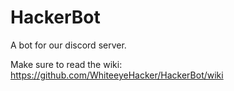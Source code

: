 # HackerBot
A bot for our discord server.

Make sure to read the wiki: https://github.com/WhiteeyeHacker/HackerBot/wiki
